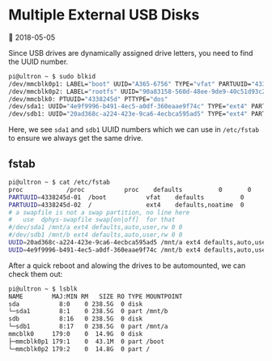 # Multiple External USB Disks

:date: 2018-05-05

Since USB drives are dynamically assigned drive letters, you need to find the UUID
number.

```bash
pi@ultron ~ $ sudo blkid
/dev/mmcblk0p1: LABEL="boot" UUID="A365-6756" TYPE="vfat" PARTUUID="4338245d-01"
/dev/mmcblk0p2: LABEL="rootfs" UUID="90a83158-560d-48ee-9de9-40c51d93c287" TYPE="ext4" PARTUUID="4338245d-02"
/dev/mmcblk0: PTUUID="4338245d" PTTYPE="dos"
/dev/sda1: UUID="4e9f9996-b491-4ec5-a0df-360eaae9f74c" TYPE="ext4" PARTUUID="6d95cef4-01"
/dev/sdb1: UUID="20ad368c-a224-423e-9ca6-4ecbca595ad5" TYPE="ext4" PARTUUID="a0d8dba5-01"
```

Here, we see `sda1` and `sdb1` UUID numbers which we can use in `/etc/fstab` to ensure
we always get the same drive.

## fstab

```bash
pi@ultron ~ $ cat /etc/fstab
proc            /proc           proc    defaults          0       0
PARTUUID=4338245d-01  /boot           vfat    defaults          0       2
PARTUUID=4338245d-02  /               ext4    defaults,noatime  0       1
# a swapfile is not a swap partition, no line here
#   use  dphys-swapfile swap[on|off]  for that
#/dev/sda1 /mnt/a ext4 defaults,auto,user,rw 0 0
#/dev/sdb1 /mnt/b ext4 defaults,auto,user,rw 0 0
UUID=20ad368c-a224-423e-9ca6-4ecbca595ad5 /mnt/a ext4 defaults,auto,user,rw 0 0
UUID=4e9f9996-b491-4ec5-a0df-360eaae9f74c /mnt/b ext4 defaults,auto,user,rw 0 0
```

After a quick reboot and alowing the drives to be automounted, we can check them out:

```bash
pi@ultron ~ $ lsblk
NAME        MAJ:MIN RM   SIZE RO TYPE MOUNTPOINT
sda           8:0    0 238.5G  0 disk 
└─sda1        8:1    0 238.5G  0 part /mnt/b
sdb           8:16   0 238.5G  0 disk 
└─sdb1        8:17   0 238.5G  0 part /mnt/a
mmcblk0     179:0    0  14.9G  0 disk 
├─mmcblk0p1 179:1    0  43.1M  0 part /boot
└─mmcblk0p2 179:2    0  14.8G  0 part /
```
